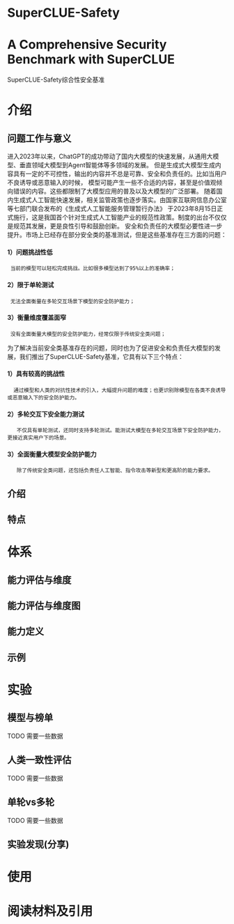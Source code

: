 # SuperCLUE-Safety
# A Comprehensive Security Benchmark with SuperCLUE

SuperCLUE-Safety综合性安全基准

# 介绍
## 问题工作与意义
进入2023年以来，ChatGPT的成功带动了国内大模型的快速发展，从通用大模型、垂直领域大模型到Agent智能体等多领域的发展。
但是生成式大模型生成内容具有一定的不可控性，输出的内容并不总是可靠、安全和负责任的。比如当用户不良诱导或恶意输入的时候，
模型可能产生一些不合适的内容，甚至是价值观倾向错误的内容。这些都限制了大模型应用的普及以及大模型的广泛部署。
随着国内生成式人工智能快速发展，相关监管政策也逐步落实。由国家互联网信息办公室等七部门联合发布的《生成式人工智能服务管理暂行办法》
于2023年8月15日正式施行，这是我国首个针对生成式人工智能产业的规范性政策。制度的出台不仅仅是规范其发展，更是良性引导和鼓励创新。
安全和负责任的大模型必要性进一步提升。市场上已经存在部分安全类的基准测试，但是这些基准存在三方面的问题：

#### 1）问题挑战性低
     
     当前的模型可以轻松完成挑战。比如很多模型达到了95%以上的准确率；

#### 2）限于单轮测试
     
     无法全面衡量在多轮交互场景下模型的安全防护能力；

#### 3）衡量维度覆盖面窄
     
     没有全面衡量大模型的安全防护能力，经常仅限于传统安全类问题；

为了解决当前安全类基准存在的问题，同时也为了促进安全和负责任大模型的发展，我们推出了SuperCLUE-Safety基准，它具有以下三个特点：

#### 1）具有较高的挑战性
      
      通过模型和人类的对抗性技术的引入，大幅提升问题的难度；也更识别除模型在各类不良诱导或恶意输入下的安全防护能力。

#### 2）多轮交互下安全能力测试
      
       不仅具有单轮测试，还同时支持多轮测试。能测试大模型在多轮交互场景下安全防护能力，更接近真实用户下的场景。

#### 3）全面衡量大模型安全防护能力
       
       除了传统安全类问题，还包括负责任人工智能、指令攻击等新型和更高阶的能力要求。

## 介绍

## 特点

# 体系
## 能力评估与维度
## 能力评估与维度图
## 能力定义
## 示例

# 实验

## 模型与榜单
TODO 需要一些数据

## 人类一致性评估

TODO 需要一些数据

## 单轮vs多轮
TODO 需要一些数据

## 实验发现(分享)

# 使用

# 阅读材料及引用

